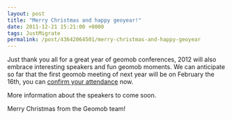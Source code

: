 ```yaml
--- 
layout: post
title: "Merry Christmas and happy geoyear!"
date: 2011-12-21 15:21:00 +0000
tags: JustMigrate
permalink: /post/43642064501/merry-christmas-and-happy-geoyear
---
```

Just thank you all for a great year of geomob conferences, 2012 will also embrace interesting speakers and fun geomob moments. We can anticipate so far that the first geomob meeting of next year will be on February the 16th, you can [confirm your attendance](http://lanyrd.com/2012/geomob-february-2/) now.

More information about the speakers to come soon.

Merry Christmas from the Geomob team!